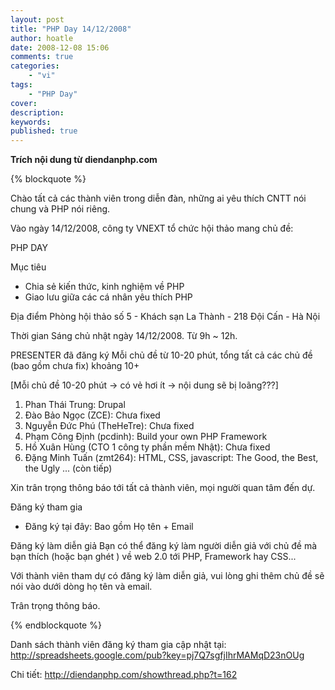 ```yaml
---
layout: post
title: "PHP Day 14/12/2008"
author: hoatle
date: 2008-12-08 15:06
comments: true
categories:
    - "vi"
tags:
    - "PHP Day"
cover:
description:
keywords:
published: true
---
```


**Trích nội dung từ diendanphp.com**

{% blockquote %}

Chào tất cả các thành viên trong diễn đàn, những ai yêu thích CNTT nói chung và PHP nói riêng.

Vào ngày 14/12/2008, công ty VNEXT tổ chức hội thảo mang chủ đề:

PHP DAY

<!-- more -->

Mục tiêu
- Chia sẻ kiến thức, kinh nghiệm về PHP
- Giao lưu giữa các cá nhân yêu thích PHP

Địa điểm
Phòng hội thảo số 5 - Khách sạn La Thành - 218 Đội Cấn - Hà Nội

Thời gian
Sáng chủ nhật ngày 14/12/2008. Từ 9h ~ 12h.

PRESENTER đã đăng ký
Mỗi chủ đề từ 10-20 phút, tổng tất cả các chủ đề (bao gồm chưa fix) khoảng 10+

[Mỗi chủ đề 10-20 phút -> có vẻ hơi ít -> nội dung sẽ bị loãng???]

1. Phan Thái Trung: Drupal
2. Đào Bảo Ngọc (ZCE): Chưa fixed
3. Nguyễn Đức Phú (TheHeTre): Chưa fixed
4. Phạm Công Định (pcdinh): Build your own PHP Framework
5. Hồ Xuân Hùng (CTO 1 công ty phần mềm Nhật): Chưa fixed
6. Đặng Minh Tuấn (zmt264): HTML, CSS, javascript: The Good, the Best, the Ugly
... (còn tiếp)

Xin trân trọng thông báo tới tất cả thành viên, mọi người quan tâm đến dự.

Đăng ký tham gia
- Đăng ký tại đây: Bao gồm
Họ tên + Email

Đăng ký làm diễn giả
Bạn có thể đăng ký làm người diễn giả với chủ đề mà bạn thích (hoặc bạn ghét ) về web 2.0 tới PHP, Framework hay CSS...

Với thành viên tham dự có đăng ký làm diễn giả, vui lòng ghi thêm chủ đề sẽ nói vào dưới dòng họ tên và email.

Trân trọng thông báo.

{% endblockquote %}


Danh sách thành viên đăng ký tham gia cập nhật tại:
http://spreadsheets.google.com/pub?key=pj7Q7sgfjIhrMAMqD23nOUg

Chi tiết: http://diendanphp.com/showthread.php?t=162
